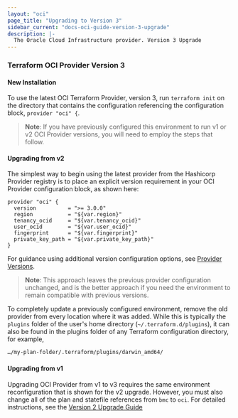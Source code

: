 ```yaml
---
layout: "oci"
page_title: "Upgrading to Version 3"
sidebar_current: "docs-oci-guide-version-3-upgrade"
description: |-
  The Oracle Cloud Infrastructure provider. Version 3 Upgrade
---
```

### Terraform OCI Provider Version 3

#### New Installation

To use the latest OCI Terraform Provider, version 3, run `terraform init` on the directory that contains the configuration referencing the configuration block, 
`provider "oci" {`.

> **Note**: If you have previously configured this environment to run v1 or v2 OCI Provider versions, you will need to 
employ the steps that follow.


#### Upgrading from v2 

The simplest way to begin using the latest provider from the Hashicorp Provider registry is to place an explicit version requirement in your OCI Provider configuration block, as shown here:

```hcl
provider "oci" {
  version          = ">= 3.0.0"
  region           = "${var.region}"
  tenancy_ocid     = "${var.tenancy_ocid}"
  user_ocid        = "${var.user_ocid}"
  fingerprint      = "${var.fingerprint}"
  private_key_path = "${var.private_key_path}"
}
```

For guidance using additional version configuration options, see [Provider Versions](https://www.terraform.io/docs/configuration/providers.html#provider-versions). 

> **Note**: This approach leaves the previous provider configuration unchanged, and is the better approach if you need the environment to remain compatible with previous versions.

To completely update a previously configured environment, remove the old provider from every location where it was added. While this is typically the `plugins` folder of the user's home directory (`~/.terraform.d/plugins`), it can also be found in the plugins folder of any Terraform configuration directory, for example, 
 
```txt
…/my-plan-folder/.terraform/plugins/darwin_amd64/
```


#### Upgrading from v1

Upgrading OCI Provider from v1 to v3 requires the same environment reconfiguration that is shown for the v2 upgrade. However, you must also change all of the plan and statefile references from `bmc` to `oci`. For detailed instructions, see the [Version 2 Upgrade Guide](https://www.terraform.io/docs/providers/oci/guides/version-2-upgrade.html)
